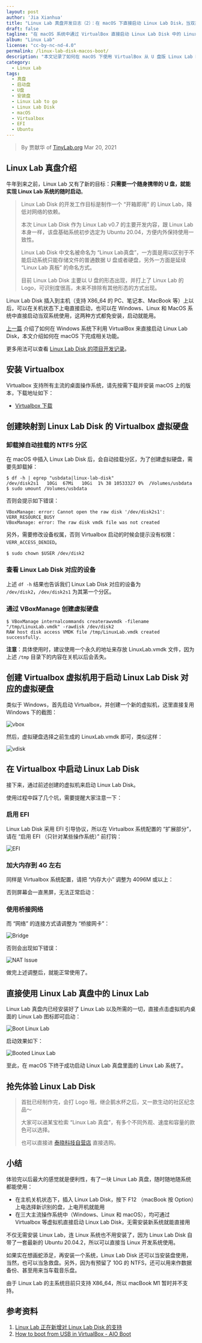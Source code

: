 ```yaml
---
layout: post
author: 'Jia Xianhua'
title: "Linux Lab 真盘开发日志（2）：在 macOS 下直接启动 Linux Lab Disk，当双系统使用"
draft: false
tagline: "在 macOS 系统中通过 VirtualBox 直接启动 Linux Lab Disk 中的 Linux Lab"
album: "Linux Lab"
license: "cc-by-nc-nd-4.0"
permalink: /linux-lab-disk-macos-boot/
description: "本文记录了如何在 macOS 下使用 VirtualBox 从 U 盘版 Linux Lab Disk 启动 Linux Lab"
category:
  - Linux Lab
tags:
  - 真盘
  - 启动盘
  - U盘
  - 安装盘
  - Linux Lab to go
  - Linux Lab Disk
  - macOS
  - Virtualbox
  - EFI
  - Ubuntu
---
```


> By 贾献华 of [TinyLab.org][1]
> Mar 20, 2021

## Linux Lab 真盘介绍

牛年到来之前，Linux Lab 又有了新的目标：**只需要一个随身携带的 U 盘，就能实现 Linux Lab 系统的随时启动**。

>
> Linux Lab Disk 的开发工作目标是制作一个 “开箱即用” 的 Linux Lab，降低对网络的依赖。
>
> 本次 Linux Lab Disk 作为 Linux Lab v0.7 的主要开发内容，跟 Linux Lab 本身一样，该盘基础系统初步选定为 Ubuntu 20.04，方便内外保持使用一致性。
>
>
> Linux Lab Disk 中文名被命名为 “Linux Lab真盘”，一方面是用以区别于不能启动系统只能存储文件的普通数据 U 盘或者硬盘，另外一方面是延续 “Linux Lab 真板” 的命名方式。
>
> 目前 Linux Lab Disk 主要以 U 盘的形态出现，并打上了 Linux Lab 的 Logo，可识别度很高，未来不排除有其他形态的方式出现。
>

Linux Lab Disk 插入到主机（支持 X86_64 的 PC、笔记本、MacBook 等）上以后，可以在关机状态下上电直接启动，也可以在 Windows、Linux 和 MacOS 系统中直接启动当双系统使用，这两种方式都免安装，启动就能用。

[上一篇](http://tinylab.org/linux-lab-disk-windows-boot/) 介绍了如何在 Windows 系统下利用 VirtualBox 来直接启动 Linux Lab Disk，本文介绍如何在 macOS 下完成相关功能。

更多用法可以查看 [Linux Lab Disk 的项目开发记录](https://gitee.com/tinylab/linux-lab/issues/I31ZTK)。

## 安装 Virtualbox

Virtualbox 支持所有主流的桌面操作系统，请先按需下载并安装 macOS 上的版本，下载地址如下：

* [Virtualbox 下载](https://www.virtualbox.org/wiki/Downloads)

## 创建映射到 Linux Lab Disk 的 Virtualbox 虚拟硬盘

### 卸载掉自动挂载的 NTFS 分区

在 macOS 中插入 Linux Lab Disk 后，会自动挂载分区，为了创建虚拟硬盘，需要先卸载掉：

```
$ df -h | egrep "usbdata|linux-lab-disk"
/dev/disk2s1   10Gi  67Mi   10Gi  1% 38 10533327 0%  /Volumes/usbdata
$ sudo umount /Volumes/usbdata
```

否则会提示如下错误：

```
VBoxManage: error: Cannot open the raw disk '/dev/disk2s1': VERR_RESOURCE_BUSY
VBoxManage: error: The raw disk vmdk file was not created
```

另外，需要修改设备权属，否则 Virtualbox 启动的时候会提示没有权限：`VERR_ACCESS_DENIED`。

```
$ sudo chown $USER /dev/disk2
```

### 查看 Linux Lab Disk 对应的设备

上述 `df -h` 结果也告诉我们 Linux Lab Disk 对应的设备为 `/dev/disk2`，`/dev/disk2s1` 为其第一个分区。

### 通过 VBoxManage 创建虚拟硬盘

```
$ VBoxManage internalcommands createrawvmdk -filename  "/tmp/LinuxLab.vmdk" -rawdisk /dev/disk2
RAW host disk access VMDK file /tmp/LinuxLab.vmdk created successfully.
```

**注意**：具体使用时，建议使用一个永久的地址来存放 LinuxLab.vmdk 文件，因为上述 `/tmp` 目录下的内容在关机以后会丢失。

## 创建 Virtualbox 虚拟机用于启动 Linux Lab Disk 对应的虚拟硬盘

类似于 Windows，首先启动 Virtualbox，并创建一个新的虚拟机，这里直接复用 Windows 下的截图：

![vbox](/wp-content/uploads/2021/03/13/vbox.png)

然后，虚拟硬盘选择之前生成的 LinuxLab.vmdk 即可，类似这样：

![vdisk](/wp-content/uploads/2021/03/13/vdisk.png)

## 在 Virtualbox 中启动 Linux Lab Disk

接下来，通过前述创建的虚拟机来启动 Linux Lab Disk。

使用过程中踩了几个坑，需要提醒大家注意一下：

### 启用 EFI

Linux Lab Disk 采用 EFI 引导协议，所以在 Virtualbox 系统配置的 “扩展部分”，请在 “启用 EFI （只针对某些操作系统）” 前打钩：

![EFI](/wp-content/uploads/2021/03/20/efi.jpg)

### 加大内存到 4G 左右

同样是 Virtualbox 系统配置，请把 “内存大小” 调整为 4096M 或以上：

否则屏幕会一直黑屏，无法正常启动：

### 使用桥接网络

而 “网络” 的连接方式请调整为 “桥接网卡”：

![Bridge](/wp-content/uploads/2021/03/20/bridge.jpg)

否则会出现如下错误：

![NAT Issue](/wp-content/uploads/2021/03/20/nat-issue.jpg)

做完上述调整后，就能正常使用了。

## 直接使用 Linux Lab 真盘中的 Linux Lab

Linux Lab 真盘内已经安装好了 Linux Lab 以及所需的一切，直接点击虚拟机内桌面的 Linux Lab 图标即可启动：

![Boot Linux Lab](/wp-content/uploads/2021/03/20/linux-lab-boot.jpg)

启动效果如下：

![Booted Linux Lab](/wp-content/uploads/2021/03/20/linux-lab-booted.jpg)

至此，在 macOS 下终于成功启动 Linux Lab 真盘里面的 Linux Lab 系统了。

## 抢先体验 Linux Lab Disk

>
> 首批已经制作完，会打 Logo 哦，继企鹅水杯之后，又一款生动的社区纪念品～
>
>
> 大家可以进某宝检索 “Linux Lab 真盘”，有多个不同外观、速度和容量的款色可以选择。
>
> 也可以直接进 [泰晓科技自营店](https://shop155917374.taobao.com/) 直接选购。

## 小结

体验完以后最大的感觉就是便利性，有了一块 Linux Lab 真盘，随时随地随系统都能使用：

* 在主机关机状态下，插入 Linux Lab Disk，按下 F12 （macBook 按 Option）上电选择新识别的盘，上电开机就能用
* 在三大主流操作系统中（Windows、Linux 和 macOS），均可通过 Virtualbox 等虚拟机直接启动 Linux Lab Disk，无需安装新系统就能直接用

不仅无需安装 Linux Lab，连 Linux 系统也不用安装了，因为 Linux Lab Disk 自带了一套最新的 Ubuntu 20.04.2，所以可以直接当 Linux 开发系统使用。

如果实在想画蛇添足，再安装一个系统，Linux Lab Disk 还可以当安装盘使用，当然，也可以当急救盘。另外，因为有预留了 10G 的 NTFS，还可以用来作数据备份、甚至用来当车载音乐盘。

由于 Linux Lab 的主系统目前只支持 X86_64，所以 macBook M1 暂时并不支持。

## 参考资料

1. [Linux Lab 正在新增对 Linux Lab Disk 的支持](https://gitee.com/tinylab/linux-lab/issues/I31ZTK)
2. [How to boot from USB in VirtualBox - AIO Boot](https://www.aioboot.com/en/boot-from-usb-in-virtualbox/)

[1]: http://tinylab.org
